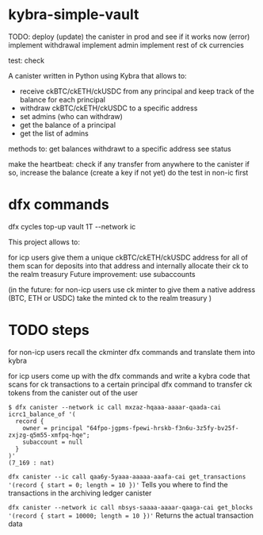 # kybra-simple-vault

TODO:
  deploy (update) the canister in prod and see if it works now (error)
  implement withdrawal
  implement admin
  implement rest of ck currencies

  test:
    check 




A canister written in Python using Kybra that allows to:
- receive ckBTC/ckETH/ckUSDC from any principal and keep track of the balance for each principal
- withdraw ckBTC/ckETH/ckUSDC to a specific address
- set admins (who can withdraw)
- get the balance of a principal
- get the list of admins


methods to:
	get balances
	withdrawt to a specific address
	see status
	
make the heartbeat:
	check if any transfer from anywhere to the canister
	if so, increase the balance (create a key if not yet)
  do the test in non-ic first
	

# dfx commands
dfx cycles top-up vault 1T --network ic




This project allows to:


for icp users
    give them a unique ckBTC/ckETH/ckUSDC address for all of them
    scan for deposits into that address and internally allocate their ck to the realm treasury
    Future improvement: use subaccounts

(in the future:
for non-icp users
    use ck minter to give them a native address (BTC, ETH or USDC)
    take the minted ck to the realm treasury
)

# TODO steps

for non-icp users
    recall the ckminter dfx commands and translate them into kybra



for icp users
    come up with the dfx commands and write a kybra code that scans for ck transactions to a certain principal
    dfx command to transfer ck tokens from the canister out of the user


```
$ dfx canister --network ic call mxzaz-hqaaa-aaaar-qaada-cai icrc1_balance_of '(
  record { 
    owner = principal "64fpo-jgpms-fpewi-hrskb-f3n6u-3z5fy-bv25f-zxjzg-q5m55-xmfpq-hqe"; 
    subaccount = null 
  }
)'
(7_169 : nat)
```

`dfx canister --ic call qaa6y-5yaaa-aaaaa-aaafa-cai get_transactions '(record { start = 0; length = 10 })'`
Tells you where to find the transactions in the archiving ledger canister

`dfx canister --network ic call nbsys-saaaa-aaaar-qaaga-cai get_blocks '(record { start = 10000; length = 10 })'`
Returns the actual transaction data